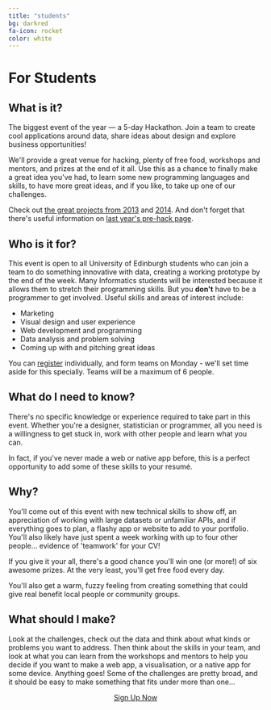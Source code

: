 ```yaml
---
title: "students"
bg: darkred
fa-icon: rocket  
color: white  
---
```


# For Students

<!--<h3 style="display: inline"> Registrations are open!
<a href="/ilwhack/register/" class="btn btn-primary">Register Now</a> </h3>-->

## What is it?

The biggest event of the year &mdash; a 5-day Hackathon. Join a team to create cool applications around data, share ideas about design and explore business opportunities! 

We'll provide a great venue for hacking, plenty of free food, workshops and mentors, and prizes at the end of it all. Use this as a chance to finally make a great idea you've had, to learn some new programming languages and skills, to have more great ideas, and if you like, to take up one of our challenges. 

Check out [the great projects from 2013](http://rhiaro.co.uk/ilwhack/finalprojects.php) and [2014](https://comp-soc.com/ilwhack/teams/). And don't forget that there's useful information on [last year's pre-hack page](http://comp-soc.com/compsoc/page/prehack).

## Who is it for?

This event is open to all University of Edinburgh students who can join a team to do something innovative with data, creating a working prototype by the end of the week. Many Informatics students will be interested because it allows them to stretch their programming skills. But you **don't** have to be a programmer to get involved. Useful skills and areas of interest include:

* Marketing
* Visual design and user experience
* Web development and programming
* Data analysis and problem solving
* Coming up with and pitching great ideas

You can [register](http://www.ilwevents.ed.ac.uk/event-by-day/innovation-lab-smart-data-hack) individually, and form teams on Monday - we'll set time aside for this specially. Teams will be a maximum of 6 people.

## What do I need to know?

There's no specific knowledge or experience required to take part in this event. Whether you're a designer, statistician or programmer, all you need is a willingness to get stuck in, work with other people and learn what you can.

In fact, if you've never made a web or native app before, this is a perfect opportunity to add some of these skills to your resumé.

## Why?

You'll come out of this event with new technical skills to show off, an appreciation of working with large datasets or unfamiliar APIs, and if everything goes to plan, a flashy app or website to add to your portfolio. You'll also likely have just spent a week working with up to four other people... evidence of 'teamwork' for your CV!

If you give it your all, there's a good chance you'll win one (or more!) of six awesome prizes. At the very least, you'll get free food every day.

You'll also get a warm, fuzzy feeling from creating something that could give real benefit local people or community groups.

## What should I make?

Look at the challenges, check out the data and think about what kinds or problems you want to address. Then think about the skills in your team, and look at what you can learn from the workshops and mentors to help you decide if you want to make a web app, a visualisation, or a native app for some device. Anything goes! Some of the challenges are pretty broad, and it should be easy to make something that fits under more than one...



<div style="text-align: center">
<a href="http://www.ilwevents.ed.ac.uk/event-by-day/innovation-lab-smart-data-hack" class="btn btn-lg btn-primary">Sign Up Now</a>
</div>
